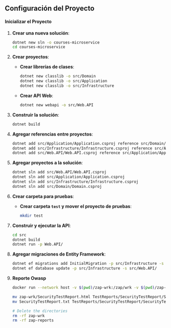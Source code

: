 ## Configuración del Proyecto

#### Inicializar el Proyecto

1. **Crear una nueva solución**:
    ```bash
    dotnet new sln -o courses-microservice
    cd courses-microservice
    ```

2. **Crear proyectos**:

    - **Crear librerías de clases**:
      ```bash
      dotnet new classlib -o src/Domain
      dotnet new classlib -o src/Application
      dotnet new classlib -o src/Infrastructure
      ```

    - **Crear API Web**:
      ```bash
      dotnet new webapi -o src/Web.API
      ```

3. **Construir la solución**:
    ```bash
    dotnet build
    ```

4. **Agregar referencias entre proyectos**:
    ```bash
    dotnet add src/Application/Application.csproj reference src/Domain/Domain.csproj
    dotnet add src/Infrastructure/Infrastructure.csproj reference src/Application/Application.csproj
    dotnet add src/Web.API/Web.API.csproj reference src/Application/Application.csproj src/Infrastructure/Infrastructure.csproj
    ```

5. **Agregar proyectos a la solución**:
    ```bash
    dotnet sln add src/Web.API/Web.API.csproj
    dotnet sln add src/Application/Application.csproj
    dotnet sln add src/Infrastructure/Infrastructure.csproj
    dotnet sln add src/Domain/Domain.csproj
    ```

6. **Crear carpeta para pruebas**:

    - **Crear carpeta `test` y mover el proyecto de pruebas**:
      ```bash
      mkdir test
      ```

7. **Construir y ejecutar la API**:
    ```bash
    cd src
    dotnet build
    dotnet run -p Web.API/
    ```

8. **Agregar migraciones de Entity Framework**:
    ```bash
    dotnet ef migrations add InitialMigration -p src/Infrastructure -s src/Web.API -o Persistence/Migrations --verbose
    dotnet ef database update -p src/Infrastructure -s src/Web.API/
    ```
9. **Reporte Owasp**
    ```bash
    docker run --network host -v $(pwd)/zap-wrk:/zap/wrk -v $(pwd)/zap-reports:/zap/reports -t zaproxy/zap-stable zap-baseline.py -t http://localhost:8003 -r SecurityTestReport.html > SecurityTestReport.txt

    mv zap-wrk/SecurityTestReport.html TestReports/SecurityTestReport/SecurityTestReport.html
    mv SecurityTestReport.txt TestReports/SecurityTestReport/SecurityTestReport.txt

    # Delete the directories
    rm -rf zap-wrk
    rm -rf zap-reports

    ```